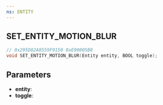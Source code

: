 ```yaml
---
ns: ENTITY
---
```

## SET_ENTITY_MOTION_BLUR

```c
// 0x295D82A8559F9150 0xE90005B8
void SET_ENTITY_MOTION_BLUR(Entity entity, BOOL toggle);
```


## Parameters
* **entity**: 
* **toggle**: 

